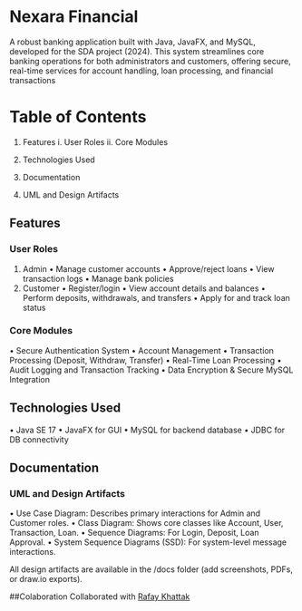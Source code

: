 # Nexara Financial

A robust banking application built with  Java, JavaFX, and MySQL, developed for the SDA project (2024). This system streamlines core banking operations for both administrators and customers, offering secure, real-time services for account handling, loan processing, and financial transactions

# Table of Contents
1. Features
 i. User Roles
 ii. Core Modules

2. Technologies Used
3. Documentation
4. UML and Design Artifacts


##  Features

###  User Roles
1. Admin
•	 Manage customer accounts
•	Approve/reject loans
•	View transaction logs
•	Manage bank policies
2. Customer
•	Register/login
•	View account details and balances
•	Perform deposits, withdrawals, and transfers
•	Apply for and track loan status

###  Core Modules
•	Secure Authentication System
•	Account Management
•	Transaction Processing (Deposit, Withdraw, Transfer)
•	Real-Time Loan Processing
•	Audit Logging and Transaction Tracking
•	Data Encryption & Secure MySQL Integration

##  Technologies Used
•	Java SE 17
•	JavaFX for GUI
•	MySQL for backend database
•	JDBC for DB connectivity

## Documentation

### UML and Design Artifacts
•	Use Case Diagram: Describes primary interactions for Admin and Customer roles.
•	Class Diagram: Shows core classes like Account, User, Transaction, Loan.
•	Sequence Diagrams: For Login, Deposit, Loan Approval.
•	System Sequence Diagrams (SSD): For system-level message interactions.

 All design artifacts are available in the /docs folder (add screenshots, PDFs, or draw.io exports).

##Colaboration
Collaborated with [Rafay Khattak](https://github.com/rafaykhattak)
